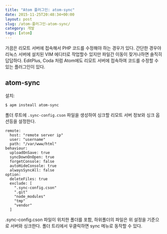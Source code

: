 ```yaml
---
title: "Atom 플러그인: atom-sync"
date: 2015-11-25T20:48:34+00:00
layout: post
slug: /atom-플러그인-atom-sync/
category: 개발
tags: [atom]
---
```


가끔은 리모트 서버에 접속해서 PHP 코드를 수정해야 하는 경우가 있다. 간단한 경우야 리눅스 서버에 설치된 VIM 에디터로 작업할수 있지만 파일간 이동이 잦거나하면 솔직히 답답하다. EditPlus, Coda 처럼 Atom에도 리모트 서버에 접속하여 코드를 수정할 수 있는 플러그인이 있다.

## atom-sync

설치:

```
$ apm insteall atom-sync
```

폴더 루트에 `.sync-config.cson` 파일을 생성하여 싱크할 리모트 서버 정보와 싱크 옵션등을 설정한다.

```
remote:
  host: "remote server ip"
  user: "username"
  path: "/var/www/html"
behaviour:
  uploadOnSave: true
  syncDownOnOpen: true
  forgetConsole: false
  autoHideConsole: true
  alwaysSyncAll: false
option:
  deleteFiles: true
  exclude: [
    ".sync-config.cson"
    ".git"
    "node_modules"
    "tmp"
    "vendor"
  ]
```

.sync-config.cson 파일이 위치한 폴더를 포함, 하위폴더의 파일은 위 설정을 기준으로 서버와 싱크한다. 폴더 트리에서 우클릭하면 sync 메뉴로 동작할 수 있다.
